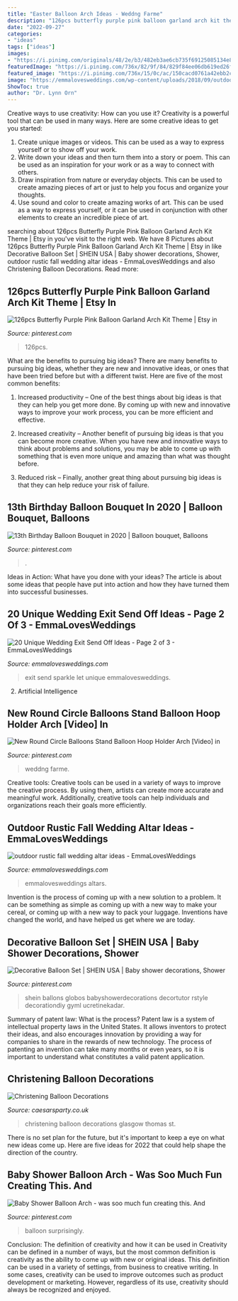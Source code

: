 ```yaml
---
title: "Easter Balloon Arch Ideas - Weddng Farme"
description: "126pcs butterfly purple pink balloon garland arch kit theme"
date: "2022-09-27"
categories:
- "ideas"
tags: ["ideas"]
images:
- "https://i.pinimg.com/originals/48/2e/b3/482eb3ae6cb735f69125085134e86471.png"
featuredImage: "https://i.pinimg.com/736x/82/9f/84/829f84ee06db619ed26f215301899577.jpg"
featured_image: "https://i.pinimg.com/736x/15/0c/ac/150cacd0761a42ebb2c89e2203a90081.jpg"
image: "https://emmalovesweddings.com/wp-content/uploads/2018/09/outdoor-rustic-fall-wedding-altar-ideas.jpg"
ShowToc: true
author: "Dr. Lynn Orn"
---
```



Creative ways to use creativity: How can you use it?
Creativity is a powerful tool that can be used in many ways. Here are some creative ideas to get you started: 
1. Create unique images or videos. This can be used as a way to express yourself or to show off your work.
2. Write down your ideas and then turn them into a story or poem. This can be used as an inspiration for your work or as a way to connect with others.
3. Draw inspiration from nature or everyday objects. This can be used to create amazing pieces of art or just to help you focus and organize your thoughts.
4. Use sound and color to create amazing works of art. This can be used as a way to express yourself, or it can be used in conjunction with other elements to create an incredible piece of art.

	

		
searching about 126pcs Butterfly Purple Pink Balloon Garland Arch Kit Theme | Etsy in you've visit to the right web. We have 8 Pictures about 126pcs Butterfly Purple Pink Balloon Garland Arch Kit Theme | Etsy in like Decorative Balloon Set | SHEIN USA | Baby shower decorations, Shower, outdoor rustic fall wedding altar ideas - EmmaLovesWeddings and also Christening Balloon Decorations. Read more:
		
    
## 126pcs Butterfly Purple Pink Balloon Garland Arch Kit Theme | Etsy In

<img loading=lazy src="https://i.pinimg.com/736x/15/0c/ac/150cacd0761a42ebb2c89e2203a90081.jpg" onerror="this.onerror=null;this.src='https://tse4.mm.bing.net/th?id=OIP.sku7cdngCWoNO_wWEJlsywHaJ3&amp;pid=15.1';" alt="126pcs Butterfly Purple Pink Balloon Garland Arch Kit Theme | Etsy in">

_Source: pinterest.com_

>126pcs. 

	

What are the benefits to pursuing big ideas?
There are many benefits to pursuing big ideas, whether they are new and innovative ideas, or ones that have been tried before but with a different twist. Here are five of the most common benefits:
1. Increased productivity – One of the best things about big ideas is that they can help you get more done. By coming up with new and innovative ways to improve your work process, you can be more efficient and effective.

2. Increased creativity – Another benefit of pursuing big ideas is that you can become more creative. When you have new and innovative ways to think about problems and solutions, you may be able to come up with something that is even more unique and amazing than what was thought before.

3. Reduced risk – Finally, another great thing about pursuing big ideas is that they can help reduce your risk of failure.

    
## 13th Birthday Balloon Bouquet In 2020 | Balloon Bouquet, Balloons

<img loading=lazy src="https://i.pinimg.com/736x/38/e1/c5/38e1c508dc2f177a110ed380bdbe3cca.jpg" onerror="this.onerror=null;this.src='https://tse1.mm.bing.net/th?id=OIP.75K-Sp8ml5Q5Ce6w6ZLuqAHaJ3&amp;pid=15.1';" alt="13th Birthday Balloon Bouquet in 2020 | Balloon bouquet, Balloons">

_Source: pinterest.com_

>. 

	

Ideas in Action: What have you done with your ideas?
The article is about some ideas that people have put into action and how they have turned them into successful businesses.

    
## 20 Unique Wedding Exit Send Off Ideas - Page 2 Of 3 - EmmaLovesWeddings

<img loading=lazy src="https://emmalovesweddings.com/wp-content/uploads/2017/08/Let-love-sparkle-wedding-exit-ideas.jpg" onerror="this.onerror=null;this.src='https://tse2.mm.bing.net/th?id=OIP.QVMjnq-kBE8_klDe4fzhNADMEy&amp;pid=15.1';" alt="20 Unique Wedding Exit Send Off Ideas - Page 2 of 3 - EmmaLovesWeddings">

_Source: emmalovesweddings.com_

>exit send sparkle let unique emmalovesweddings. 

	

2. Artificial Intelligence 

    
## New Round Circle Balloons Stand Balloon Hoop Holder Arch [Video] In

<img loading=lazy src="https://i.pinimg.com/736x/60/d4/ab/60d4aba35cd262253ecfd7deb77b778c.jpg" onerror="this.onerror=null;this.src='https://tse1.mm.bing.net/th?id=OIP.EDJvkAawKlMYrvntVeXkDgHaEK&amp;pid=15.1';" alt="New Round Circle Balloons Stand Balloon Hoop Holder Arch [Video] in">

_Source: pinterest.com_

>weddng farme. 

	

Creative tools:
Creative tools can be used in a variety of ways to improve the creative process. By using them, artists can create more accurate and meaningful work. Additionally, creative tools can help individuals and organizations reach their goals more efficiently.

    
## Outdoor Rustic Fall Wedding Altar Ideas - EmmaLovesWeddings

<img loading=lazy src="https://emmalovesweddings.com/wp-content/uploads/2018/09/outdoor-rustic-fall-wedding-altar-ideas.jpg" onerror="this.onerror=null;this.src='https://tse1.mm.bing.net/th?id=OIP.bohKQKZjAF11TxF98E9OpgHaLH&amp;pid=15.1';" alt="outdoor rustic fall wedding altar ideas - EmmaLovesWeddings">

_Source: emmalovesweddings.com_

>emmalovesweddings altars. 

	

Invention is the process of coming up with a new solution to a problem. It can be something as simple as coming up with a new way to make your cereal, or coming up with a new way to pack your luggage. Inventions have changed the world, and have helped us get where we are today.

    
## Decorative Balloon Set | SHEIN USA | Baby Shower Decorations, Shower

<img loading=lazy src="https://i.pinimg.com/originals/48/2e/b3/482eb3ae6cb735f69125085134e86471.png" onerror="this.onerror=null;this.src='https://tse4.mm.bing.net/th?id=OIP._mXZFAUlrAk-2O1_FR6xTAHaJ2&amp;pid=15.1';" alt="Decorative Balloon Set | SHEIN USA | Baby shower decorations, Shower">

_Source: pinterest.com_

>shein ballons globos babyshowerdecorations decortutor rstyle decorationdiy gyml ucretinekadar. 

	

Summary of patent law: What is the process?
Patent law is a system of intellectual property laws in the United States. It allows inventors to protect their ideas, and also encourages innovation by providing a way for companies to share in the rewards of new technology. The process of patenting an invention can take many months or even years, so it is important to understand what constitutes a valid patent application.

    
## Christening Balloon Decorations

<img loading=lazy src="http://caesarsparty.co.uk/contents/media/l_img_4068_000.jpg" onerror="this.onerror=null;this.src='https://tse3.mm.bing.net/th?id=OIP.6WMBpOIjDELbHFKPJxLFXQHaNK&amp;pid=15.1';" alt="Christening Balloon Decorations">

_Source: caesarsparty.co.uk_

>christening balloon decorations glasgow thomas st. 

	

There is no set plan for the future, but it's important to keep a eye on what new ideas come up. Here are five ideas for 2022 that could help shape the direction of the country.

    
## Baby Shower Balloon Arch - Was Soo Much Fun Creating This. And

<img loading=lazy src="https://i.pinimg.com/736x/82/9f/84/829f84ee06db619ed26f215301899577.jpg" onerror="this.onerror=null;this.src='https://tse4.mm.bing.net/th?id=OIP.WKGvAOmM0beZB68BKQHs-QHaJ3&amp;pid=15.1';" alt="Baby Shower Balloon Arch - was soo much fun creating this. And">

_Source: pinterest.com_

>balloon surprisingly. 

	

Conclusion: The definition of creativity and how it can be used in
Creativity can be defined in a number of ways, but the most common definition is creativity as the ability to come up with new or original ideas. This definition can be used in a variety of settings, from business to creative writing. In some cases, creativity can be used to improve outcomes such as product development or marketing. However, regardless of its use, creativity should always be recognized and enjoyed.

